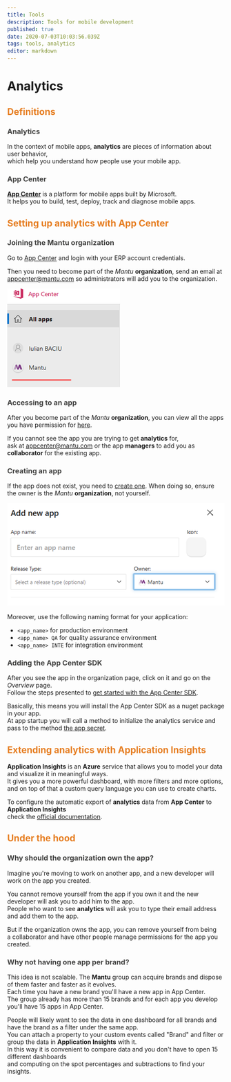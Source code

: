 ```yaml
---
title: Tools
description: Tools for mobile development
published: true
date: 2020-07-03T10:03:56.039Z
tags: tools, analytics
editor: markdown
---
```


# Analytics
## <span style='color:#e67e22;'> Definitions </span>
### <span style='color:#424241;'> Analytics </span>

In the context of mobile apps, **analytics** are pieces of information about user behavior,  
which help you understand how people use your mobile app.

### <span style='color:#424241;'> App Center </span>

**[App Center](https://docs.microsoft.com/en-us/appcenter/)** is a platform for mobile apps built by Microsoft.  
It helps you to build, test, deploy, track and diagnose mobile apps. 
## <span style='color:#e67e22;'> Setting up analytics with App Center </span>
### <span style='color:#424241;'>Joining the Mantu organization</span>

Go to [App Center](https://appcenter.ms/) and login with your ERP account credentials.   

Then you need to become part of the *Mantu* **organization**, send an email at [appcenter@mantu.com](mailto:appcenter@mantu.com) so administrators will add you to the organization.   

![organization.png](/mobile_erp/organization.png)

### <span style='color:#424241;'>Accessing to an app</span>

After you become part of the *Mantu* **organization**, you can view all the apps you have permission for [here](https://appcenter.ms/orgs/mantu-mobile/).

If you cannot see the app you are trying to get **analytics** for,  
ask at [appcenter@mantu.com](mailto:appcenter@mantu.com) or the app **managers** to add you as **collaborator** for the existing app.  

### <span style='color:#424241;'>Creating an app</span>

If the app does not exist, you need to [create one](https://docs.microsoft.com/en-us/appcenter/dashboard/creating-and-managing-apps).
When doing so, ensure the owner is the *Mantu* **organization**, not yourself.  

![addapp.png](/mobile_erp/addapp.png)

Moreover, use the following naming format for your application:
*   `<app_name>` for production environment
*  `<app_name> QA` for quality assurance environment
*  `<app_name> INTE` for integration environment

### <span style='color:#424241;'>Adding the App Center SDK</span>
After you see the app in the organization page, click on it and go on the *Overview* page.  
Follow the steps presented to [get started with the App Center SDK](https://docs.microsoft.com/en-us/appcenter/analytics/).  

Basically, this means you will install the App Center SDK as a nuget package in your app.  
At app startup you will call a method to initialize the analytics service and pass to the method [the app secret](https://intercom.help/appcenter/en/articles/1528142-find-your-app-secret).  
## <span style='color:#e67e22;'>Extending analytics with Application Insights</span>
**Application Insights** is an **Azure** service that allows you to model your data and visualize it in meaningful ways.  
It gives you a more powerful dashboard, with more filters and more options,  
and on top of that a custom query language you can use to create charts.

To configure the automatic export of **analytics** data from **App Center** to **Application Insights**  
check the [official documentation](https://docs.microsoft.com/en-us/appcenter/analytics/export#set-up-export).
## <span style='color:#e67e22;'>Under the hood</span>
### <span style='color:#424241;'>Why should the organization own the app?</span>
Imagine you're moving to work on another app, and a new developer will work on the app you created.  

You cannot remove yourself from the app if you own it and the new developer will ask you to add him to the app.  
People who want to see **analytics** will ask you to type their email address and add them to the app.  

But if the organization owns the app, you can remove yourself from being  
a collaborator and have other people manage permissions for the app you created.

### <span style='color:#424241;'>Why not having one app per brand?</span>
This idea is not scalable. The **Mantu** group can acquire brands and dispose of them faster and faster as it evolves.  
Each time you have a new brand you'll have a new app in App Center.  
The group already has more than 15 brands and for each app you develop you'll have 15 apps in App Center.  

People will likely want to see the data in one dashboard for all brands and have the brand as a filter under the same app.  
You can attach a property to your custom events called "Brand" and filter or group the data in **Application Insights** with it.  
In this way it is convenient to compare data and you don't have to open 15 different dashboards  
and computing on the spot percentages and subtractions to find your insights.
